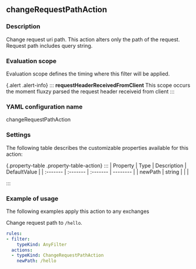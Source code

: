 ## changeRequestPathAction

### Description

Change request uri path. This action alters only the path of the request. Request path includes query string.

### Evaluation scope

Evaluation scope defines the timing where this filter will be applied. 

{.alert .alert-info}
:::
**requestHeaderReceivedFromClient** This scope occurs the moment fluxzy parsed the request header receiveid from client
:::

### YAML configuration name

changeRequestPathAction

### Settings

The following table describes the customizable properties available for this action: 

{.property-table .property-table-action}
:::
| Property | Type | Description | DefaultValue |
| :------- | :------- | :------- | -------- |
| newPath | string |  |  |

:::
### Example of usage

The following examples apply this action to any exchanges

Change request path to `/hello`.

```yaml
rules:
- filter:
    typeKind: AnyFilter
  actions:
  - typeKind: ChangeRequestPathAction
    newPath: /hello
```



